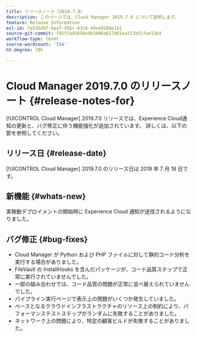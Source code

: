 ```yaml
---
title: リリースノート（2019.7.0）
description: このページでは、Cloud Manager 2019.7.0 について説明します。
feature: Release Information
exl-id: 7e53bd97-5aa7-45bc-83c6-49e40266e1b1
source-git-commit: f855fa91656e4b3806a617d61ea313a51fae13b4
workflow-type: tm+mt
source-wordcount: '154'
ht-degree: 70%

---
```


# Cloud Manager 2019.7.0 のリリースノート {#release-notes-for}

[!UICONTROL Cloud Manager] 2019.7.0 リリースでは、Experience Cloud通知の更新と、バグ修正に伴う機能強化が追加されています。 詳しくは、以下の節を参照してください。

## リリース日 {#release-date}

[!UICONTROL Cloud Manager] 2019.7.0 のリリース日は 2019 年 7 月 18 日です。

## 新機能 {#whats-new}

実稼動デプロイメントの開始時に Experience Cloud 通知が送信されるようになりました。

## バグ修正 {#bug-fixes}

* Cloud Manager が Python および PHP ファイルに対して静的コード分析を実行する場合がありました。
* FileVault の InstallHooks を含んだパッケージが、コード品質ステップで正常に実行されていませんでした。
* 一部の組み合わせでは、コード品質の問題が正常に並べ替えられていませんでした。
* パイプライン実行ページで表示上の問題がいくつか発生していました。
* ベースとなるクラウドインフラストラクチャのリソース上の制約により、パフォーマンステストステップがランダムに失敗することがありました。
* ネットワーク上の問題により、特定の顧客ビルドが失敗することがありました。
